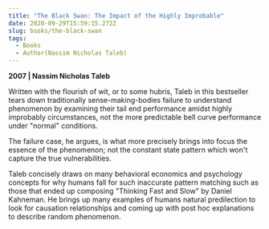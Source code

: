 ```yaml
---
title: "The Black Swan: The Impact of the Highly Improbable"
date: 2020-09-29T15:59:15.272Z
slug: books/the-black-swan
tags:
  - Books
  - Author(Nassim Nicholas Taleb)
---
```


**2007 | Nassim Nicholas Taleb**

Written with the flourish of wit, or to some hubris, Taleb in this bestseller tears down traditionally sense-making-bodies failure to understand phenomenon by examining their tail end performance amidst highly improbably circumstances, not the more predictable bell curve performance under "normal" conditions.

The failure case, he argues, is what more precisely brings into focus the essence of the phenomenon; not the constant state pattern which won't capture the true vulnerabilities.

Taleb concisely draws on many behavioral economics and psychology concepts for why humans fall for such inaccurate pattern matching such as those that ended up composing "Thinking Fast and Slow" by Daniel Kahneman. He brings up many examples of humans natural predilection to look for causation relationships and coming up with post hoc explanations to describe random phenomenon.
